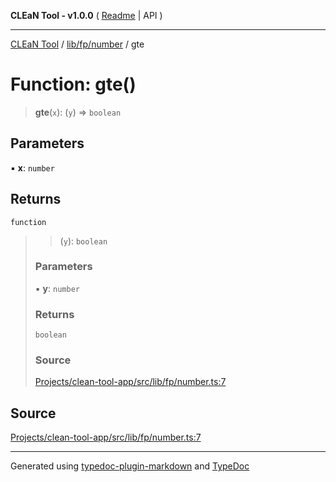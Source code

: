 **CLEaN Tool - v1.0.0** ( [Readme](../../../../README.md) \| API )

***

[CLEaN Tool](../../../../modules.md) / [lib/fp/number](../README.md) / gte

# Function: gte()

> **gte**(`x`): (`y`) => `boolean`

## Parameters

▪ **x**: `number`

## Returns

`function`

> > (`y`): `boolean`
>
> ### Parameters
>
> ▪ **y**: `number`
>
> ### Returns
>
> `boolean`
>
> ### Source
>
> [Projects/clean-tool-app/src/lib/fp/number.ts:7](https://github.com/yuckyh/clean-tool-app/)
>

## Source

[Projects/clean-tool-app/src/lib/fp/number.ts:7](https://github.com/yuckyh/clean-tool-app/)

***

Generated using [typedoc-plugin-markdown](https://www.npmjs.com/package/typedoc-plugin-markdown) and [TypeDoc](https://typedoc.org/)
